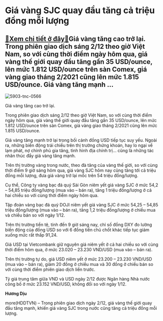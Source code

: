 Giá vàng SJC quay đầu tăng cả triệu đồng mỗi lượng
==================================================

[:gift:Xem chi tiết ở đây:gift:](https://hddtvn.com/gia-vang-sjc-quay-dau-tang-ca-trieu-dong-moi-luong/)Giá vàng tăng cao trở lại. Trong phiên giao dịch sáng 2/12 theo giờ Việt Nam, so với cùng thời điểm ngày hôm qua, giá vàng thế giới quay đầu tăng gần 35 USD/ounce, lên mức 1.812 USD/ounce trên sàn Comex, giá vàng giao tháng 2/2021 cũng lên mức 1.815 USD/ounce. Giá vàng tăng mạnh …
-----------------------------------------------------------------------------------------------------------------------------------------------------------------------------------------------------------------------------------------------------------------------------------------





![5903-tnc-0566](https://hddtvn.com/wp-content/uploads/2021/01/5903_TNC_0566-3.jpg "Giá vàng tăng cao trở lại.")


Giá vàng tăng cao trở lại.



Trong phiên giao dịch sáng 2/12 theo giờ Việt Nam, so với cùng thời điểm ngày hôm qua, giá vàng thế giới quay đầu tăng gần 35 USD/ounce, lên mức 1.812 USD/ounce trên sàn Comex, giá vàng giao tháng 2/2021 cũng lên mức 1.815 USD/ounce.


Giá vàng tăng mạnh trở lại trong bối cảnh đồng USD tiếp tục suy yếu. Ngoài ra, những biến động trái chiều trên thị trường chứng khoán, hay lo ngại về lạm phát, nợ chính phủ gia tăng, tình hình địa chính trị… cũng là những tác nhân thúc đẩy giá vàng tăng mạnh.


Trên thị trường vàng trong nước, theo đà tăng của vàng thế giới, so với cùng thời điểm 9 giờ sáng hôm qua, giá vàng SJC hôm nay cũng tăng tới cả triệu đồng mỗi lượng, đưa giá vàng trở lại mốc trên 54 triệu đồng/lượng.


Cụ thể, Công ty vàng bạc đá quý Sài Gòn niêm yết giá vàng SJC ở mức 54,2 – 54,85 triệu đồng/lượng (mua vào – bán ra), tăng 1 triệu đồng/lượng ở cả hai chiều so với cùng thời điểm ngày hôm qua.


Tập đoàn vàng bạc đá quý DOJI niêm yết giá vàng SJC ở mức 54,25 – 54,85 triệu đồng/lượng (mua vào – bán ra), tăng 1,2 triệu đồng/lượng ở chiều mua và chiều bán so với ngày 1/12.


Trên thị trường tiền tệ, tính đến 9 giờ sáng nay, chỉ số đồng DXY đo lường biến động của đồng USD so với 6 đồng tiền chủ chốt khác tiếp tục giảm xuống mức rất thấp 91,24.


Giá USD tại Vietcombank giữ nguyên giá niêm yết ở cả hai chiều so với cùng thời điểm hôm qua, ở mức 23.020 – 23.230 VND/USD (mua vào – bán ra).


Trên thị trường tự do, giá USD niêm yết ở mức 23.200 – 23.230 VND/USD (mua vào – bán ra), giảm 20 đồng ở chiều mua và 30 đồng ở chiều bán so với cùng thời điểm phiên giao dịch liền trước.


Tỷ giá trung tâm giữa VND và USD ngày 2/12 được Ngân hàng Nhà nước công bố ở mức 23.152 VND/USD, không đổi so với ngày 1/12.




**Hương Dịu**



more(HDDTVN) – Trong phiên giao dịch ngày 2/12, giá vàng thế giới quay đầu tăng mạnh, khiến giá vàng SJC trong nước cũng tăng cả triệu đồng mỗi lượng.

